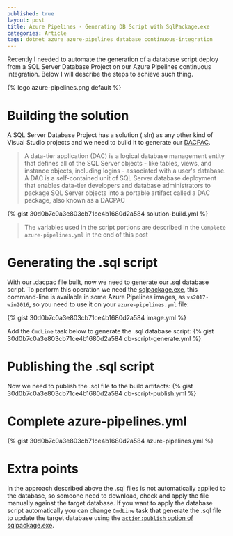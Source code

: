 ```yaml
---
published: true
layout: post
title: Azure Pipelines - Generating DB Script with SqlPackage.exe
categories: Article
tags: dotnet azure azure-pipelines database continuous-integration
---
```


Recently I needed to automate the generation of a database script deploy from a SQL Server Database Project on our Azure Pipelines continuous integration. Below I will describe the steps to achieve such thing.

{% logo azure-pipelines.png default %}

# Building the solution
A SQL Server Database Project has a solution (.sln) as any other kind of Visual Studio projects and we need to build it to generate our [DACPAC](https://docs.microsoft.com/en-us/sql/relational-databases/data-tier-applications/data-tier-applications?view=sql-server-ver15).

> A data-tier application (DAC) is a logical database management entity that defines all of the SQL Server objects - like tables, views, and instance objects, including logins - associated with a user's database. A DAC is a self-contained unit of SQL Server database deployment that enables data-tier developers and database administrators to package SQL Server objects into a portable artifact called a DAC package, also known as a DACPAC

{% gist 30d0b7c0a3e803cb71ce4b1680d2a584 solution-build.yml %}
> The variables used in the script portions are described in the `Complete azure-pipelines.yml` in the end of this post 

# Generating the .sql script
With our .dacpac file built, now we need to generate our .sql database script. To perform this operation we need the [sqlpackage.exe](https://docs.microsoft.com/en-us/sql/tools/sqlpackage?view=sql-server-ver15), this command-line is available in some Azure Pipelines images, as `vs2017-win2016`, so you need to use it on your `azure-pipelines.yml` file:

{% gist 30d0b7c0a3e803cb71ce4b1680d2a584 image.yml %}

Add the `CmdLine` task below to generate the .sql database script:
{% gist 30d0b7c0a3e803cb71ce4b1680d2a584 db-script-generate.yml %}


# Publishing the .sql script
Now we need to publish the .sql file to the build artifacts:
{% gist 30d0b7c0a3e803cb71ce4b1680d2a584 db-script-publish.yml %}


# Complete azure-pipelines.yml
{% gist 30d0b7c0a3e803cb71ce4b1680d2a584 azure-pipelines.yml %}

# Extra points
In the approach described above the .sql files is not automatically applied to the database, so someone need to download, check and apply the file manually against the target database. If you want to apply the database script automatically you can change `CmdLine` task that generate the .sql file to update the target database using the [`action:publish` option of sqlpackage.exe](https://docs.microsoft.com/en-us/sql/tools/sqlpackage?view=sql-server-ver15#publish-parameters-properties-and-sqlcmd-variables).


